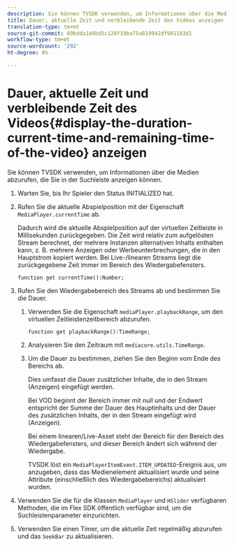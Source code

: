 ```yaml
---
description: Sie können TVSDK verwenden, um Informationen über die Medien abzurufen, die Sie in der Suchleiste anzeigen können.
title: Dauer, aktuelle Zeit und verbleibende Zeit des Videos anzeigen
translation-type: tm+mt
source-git-commit: 89bdda1d4bd5c126f19ba75a819942df901183d1
workflow-type: tm+mt
source-wordcount: '292'
ht-degree: 0%

---
```



# Dauer, aktuelle Zeit und verbleibende Zeit des Videos{#display-the-duration-current-time-and-remaining-time-of-the-video} anzeigen

Sie können TVSDK verwenden, um Informationen über die Medien abzurufen, die Sie in der Suchleiste anzeigen können.

1. Warten Sie, bis Ihr Spieler den Status INITIALIZED hat.
1. Rufen Sie die aktuelle Abspielposition mit der Eigenschaft `MediaPlayer.currentTime` ab.

   Dadurch wird die aktuelle Abspielposition auf der virtuellen Zeitleiste in Millisekunden zurückgegeben. Die Zeit wird relativ zum aufgelösten Stream berechnet, der mehrere Instanzen alternativen Inhalts enthalten kann, z. B. mehrere Anzeigen oder Werbeunterbrechungen, die in den Hauptstrom kopiert werden. Bei Live-/linearen Streams liegt die zurückgegebene Zeit immer im Bereich des Wiedergabefensters.

   ```
   function get currentTime():Number;
   ```

1. Rufen Sie den Wiedergabebereich des Streams ab und bestimmen Sie die Dauer.
   1. Verwenden Sie die Eigenschaft `mediaPlayer.playbackRange`, um den virtuellen Zeitleistenzeitbereich abzurufen.

      ```
      function get playbackRange():TimeRange;
      ```

   1. Analysieren Sie den Zeitraum mit `mediacore.utils.TimeRange`.
   1. Um die Dauer zu bestimmen, ziehen Sie den Beginn vom Ende des Bereichs ab.

      Dies umfasst die Dauer zusätzlicher Inhalte, die in den Stream (Anzeigen) eingefügt werden.

      Bei VOD beginnt der Bereich immer mit null und der Endwert entspricht der Summe der Dauer des Hauptinhalts und der Dauer des zusätzlichen Inhalts, der in den Stream eingefügt wird (Anzeigen).

      Bei einem linearen/Live-Asset steht der Bereich für den Bereich des Wiedergabefensters, und dieser Bereich ändert sich während der Wiedergabe.

      TVSDK löst ein `MediaPlayerItemEvent.ITEM_UPDATED`-Ereignis aus, um anzugeben, dass das Medienelement aktualisiert wurde und seine Attribute (einschließlich des Wiedergabebereichs) aktualisiert wurden.

1. Verwenden Sie die für die Klassen `MediaPlayer` und `HSlider` verfügbaren Methoden, die im Flex SDK öffentlich verfügbar sind, um die Suchleistenparameter einzurichten.

1. Verwenden Sie einen Timer, um die aktuelle Zeit regelmäßig abzurufen und das `SeekBar` zu aktualisieren.
